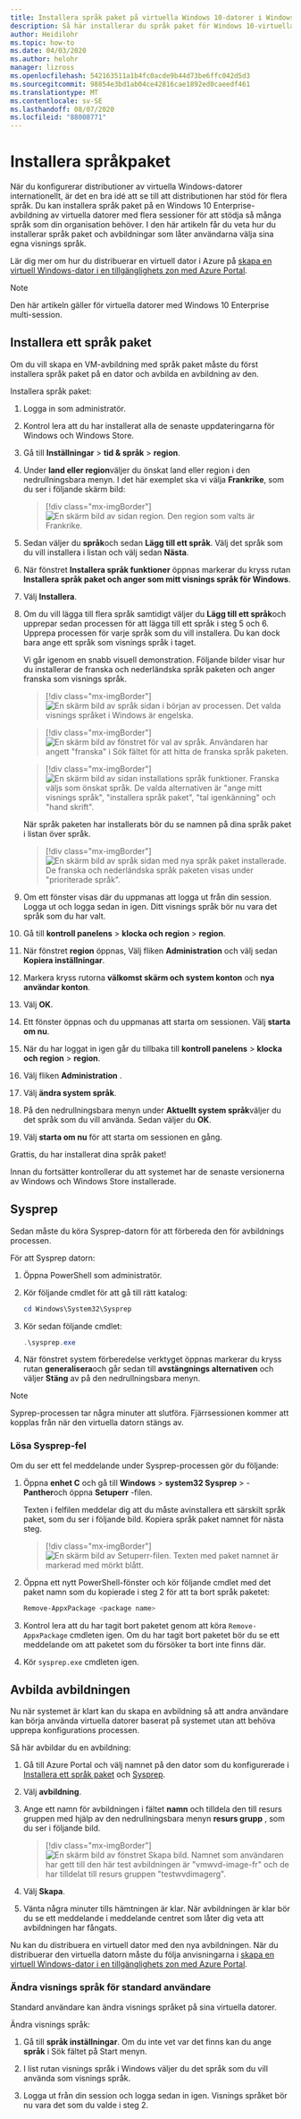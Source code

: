 ```yaml
---
title: Installera språk paket på virtuella Windows 10-datorer i Windows Virtual Desktop – Azure
description: Så här installerar du språk paket för Windows 10-virtuella datorer med flera sessioner i Windows Virtual Desktop.
author: Heidilohr
ms.topic: how-to
ms.date: 04/03/2020
ms.author: helohr
manager: lizross
ms.openlocfilehash: 542163511a1b4fc0acde9b44d73be6ffc042d5d3
ms.sourcegitcommit: 98854e3bd1ab04ce42816cae1892ed0caeedf461
ms.translationtype: MT
ms.contentlocale: sv-SE
ms.lasthandoff: 08/07/2020
ms.locfileid: "88008771"
---
```

# <a name="install-language-packs"></a>Installera språkpaket

När du konfigurerar distributioner av virtuella Windows-datorer internationellt, är det en bra idé att se till att distributionen har stöd för flera språk. Du kan installera språk paket på en Windows 10 Enterprise-avbildning av virtuella datorer med flera sessioner för att stödja så många språk som din organisation behöver. I den här artikeln får du veta hur du installerar språk paket och avbildningar som låter användarna välja sina egna visnings språk.

Lär dig mer om hur du distribuerar en virtuell dator i Azure på [skapa en virtuell Windows-dator i en tillgänglighets zon med Azure Portal](../virtual-machines/windows/create-portal-availability-zone.md).

>[!NOTE]
>Den här artikeln gäller för virtuella datorer med Windows 10 Enterprise multi-session.

## <a name="install-a-language-pack"></a>Installera ett språk paket

Om du vill skapa en VM-avbildning med språk paket måste du först installera språk paket på en dator och avbilda en avbildning av den.

Installera språk paket:

1. Logga in som administratör.
2. Kontrol lera att du har installerat alla de senaste uppdateringarna för Windows och Windows Store.
3. Gå till **Inställningar**  >  **tid & språk**  >  **region**.
4. Under **land eller region**väljer du önskat land eller region i den nedrullningsbara menyn.
    I det här exemplet ska vi välja **Frankrike**, som du ser i följande skärm bild:

    > [!div class="mx-imgBorder"]
    > ![En skärm bild av sidan region. Den region som valts är Frankrike.](media/region-page-france.png)

5. Sedan väljer du **språk**och sedan **Lägg till ett språk**. Välj det språk som du vill installera i listan och välj sedan **Nästa**.
6. När fönstret **Installera språk funktioner** öppnas markerar du kryss rutan **Installera språk paket och anger som mitt visnings språk för Windows**.
7. Välj **Installera**.
8. Om du vill lägga till flera språk samtidigt väljer du **Lägg till ett språk**och upprepar sedan processen för att lägga till ett språk i steg 5 och 6. Upprepa processen för varje språk som du vill installera. Du kan dock bara ange ett språk som visnings språk i taget.

    Vi går igenom en snabb visuell demonstration. Följande bilder visar hur du installerar de franska och nederländska språk paketen och anger franska som visnings språk.

    > [!div class="mx-imgBorder"]
    > ![En skärm bild av språk sidan i början av processen. Det valda visnings språket i Windows är engelska.](media/language-page-default.png)

    > [!div class="mx-imgBorder"]
    > ![En skärm bild av fönstret för val av språk. Användaren har angett "franska" i Sök fältet för att hitta de franska språk paketen.](media/select-language-french.png)

    > [!div class="mx-imgBorder"]
    > ![En skärm bild av sidan installations språk funktioner. Franska väljs som önskat språk. De valda alternativen är "ange mitt visnings språk", "installera språk paket", "tal igenkänning" och "hand skrift".](media/install-language-features.png)

    När språk paketen har installerats bör du se namnen på dina språk paket i listan över språk.

    > [!div class="mx-imgBorder"]
    > ![En skärm bild av språk sidan med nya språk paket installerade. De franska och nederländska språk paketen visas under "prioriterade språk".](media/language-page-complete.png)

9. Om ett fönster visas där du uppmanas att logga ut från din session. Logga ut och logga sedan in igen. Ditt visnings språk bör nu vara det språk som du har valt.

10.  Gå till **kontroll panelens**  >  **klocka och region**  >  **region**.

11.  När fönstret **region** öppnas, Välj fliken **Administration** och välj sedan **Kopiera inställningar**.

12.  Markera kryss rutorna **välkomst skärm och system konton** och **nya användar konton**.

13.  Välj **OK**.

14.  Ett fönster öppnas och du uppmanas att starta om sessionen. Välj **starta om nu**.

15.  När du har loggat in igen går du tillbaka till **kontroll panelens**  >  **klocka och region**  >  **region**.

16.  Välj fliken **Administration** .

17.  Välj **ändra system språk**.

18. På den nedrullningsbara menyn under **Aktuellt system språk**väljer du det språk som du vill använda. Sedan väljer du **OK**.

19. Välj **starta om nu** för att starta om sessionen en gång.

Grattis, du har installerat dina språk paket!

Innan du fortsätter kontrollerar du att systemet har de senaste versionerna av Windows och Windows Store installerade.

## <a name="sysprep"></a>Sysprep

Sedan måste du köra Sysprep-datorn för att förbereda den för avbildnings processen.

För att Sysprep datorn:

1. Öppna PowerShell som administratör.
2. Kör följande cmdlet för att gå till rätt katalog:

    ```powershell
    cd Windows\System32\Sysprep
    ```

3. Kör sedan följande cmdlet:

    ```powershell
    .\sysprep.exe
    ```

4. När fönstret system förberedelse verktyget öppnas markerar du kryss rutan **generalisera**och går sedan till **avstängnings alternativen** och väljer **Stäng** av på den nedrullningsbara menyn.

>[!NOTE]
>Syprep-processen tar några minuter att slutföra. Fjärrsessionen kommer att kopplas från när den virtuella datorn stängs av.

### <a name="resolve-sysprep-errors"></a>Lösa Sysprep-fel

Om du ser ett fel meddelande under Sysprep-processen gör du följande:

1. Öppna **enhet C** och gå till **Windows**  >  **system32 Sysprep**  >  -**Panther**och öppna **Setuperr** -filen.

   Texten i felfilen meddelar dig att du måste avinstallera ett särskilt språk paket, som du ser i följande bild. Kopiera språk paket namnet för nästa steg.

   > [!div class="mx-imgBorder"]
   > ![En skärm bild av Setuperr-filen. Texten med paket namnet är markerad med mörkt blått.](media/setuperr-package-name.png)

2. Öppna ett nytt PowerShell-fönster och kör följande cmdlet med det paket namn som du kopierade i steg 2 för att ta bort språk paketet:

   ```powershell
   Remove-AppxPackage <package name>
   ```

3. Kontrol lera att du har tagit bort paketet genom att köra `Remove-AppxPackage` cmdleten igen. Om du har tagit bort paketet bör du se ett meddelande om att paketet som du försöker ta bort inte finns där.

4. Kör `sysprep.exe` cmdleten igen.

## <a name="capture-the-image"></a>Avbilda avbildningen

Nu när systemet är klart kan du skapa en avbildning så att andra användare kan börja använda virtuella datorer baserat på systemet utan att behöva upprepa konfigurations processen.

Så här avbildar du en avbildning:

1. Gå till Azure Portal och välj namnet på den dator som du konfigurerade i [Installera ett språk paket](#install-a-language-pack) och [Sysprep](#sysprep).

2. Välj **avbildning**.

3. Ange ett namn för avbildningen i fältet **namn** och tilldela den till resurs gruppen med hjälp av den nedrullningsbara menyn **resurs grupp** , som du ser i följande bild.

   > [!div class="mx-imgBorder"]
   > ![En skärm bild av fönstret Skapa bild. Namnet som användaren har gett till den här test avbildningen är "vmwvd-image-fr" och de har tilldelat till resurs gruppen "testwvdimagerg".](media/create-image.png)

4. Välj **Skapa**.

5. Vänta några minuter tills hämtningen är klar. När avbildningen är klar bör du se ett meddelande i meddelande centret som låter dig veta att avbildningen har fångats.

Nu kan du distribuera en virtuell dator med den nya avbildningen. När du distribuerar den virtuella datorn måste du följa anvisningarna i [skapa en virtuell Windows-dator i en tillgänglighets zon med Azure Portal](../virtual-machines/windows/create-portal-availability-zone.md).

### <a name="how-to-change-display-language-for-standard-users"></a>Ändra visnings språk för standard användare

Standard användare kan ändra visnings språket på sina virtuella datorer.

Ändra visnings språk:

1. Gå till **språk inställningar**. Om du inte vet var det finns kan du ange **språk** i Sök fältet på Start menyn.

2. I list rutan visnings språk i Windows väljer du det språk som du vill använda som visnings språk.

3. Logga ut från din session och logga sedan in igen. Visnings språket bör nu vara det som du valde i steg 2.
